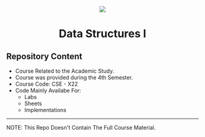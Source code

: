 <p align="center">
<img src="https://res.cloudinary.com/practicaldev/image/fetch/s--VW0dCfTl--/c_limit%2Cf_auto%2Cfl_progressive%2Cq_auto%2Cw_880/https://cdn-images-1.medium.com/max/1000/1*97KXRr1DoijfrfJIcYnF9g.png">
</p>

# <p align="center">Data Structures I</p>
## Repository Content
- Course Related to the Academic Study.
- Course was provided during the 4th Semester.
- Course Code: CSE - X22
- Code Mainly Availabe For:
   - Labs
   - Sheets
   - Implementations
***
NOTE: This Repo Doesn't Contain The Full Course Material.

